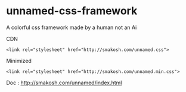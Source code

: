 # unnamed-css-framework
A colorful css framework made by a human not an Ai

CDN

<pre><code class="cdn little">&lt;link rel="stylesheet" href="http://smakosh.com/unnamed.css"&gt;</code></pre>

Minimized

<pre><code class="cdn little">&lt;link rel="stylesheet" href="http://smakosh.com/unnamed.min.css"&gt;</code></pre>

Doc : http://smakosh.com/unnamed/index.html
